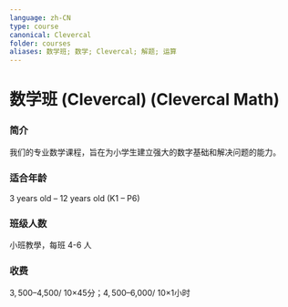 ```yaml
---
language: zh-CN
type: course
canonical: Clevercal
folder: courses
aliases: 数学班; 数学; Clevercal; 解题; 运算
---
```

# 数学班 (Clevercal) (Clevercal Math)

### 简介
我们的专业数学课程，旨在为小学生建立强大的数字基础和解决问题的能力。

### 适合年龄
3 years old – 12 years old (K1 – P6)

### 班级人数
小班教學，每班 4-6 人

### 收费
$3,500–$4,500/ 10×45分；$4,500–$6,000/ 10×1小时

